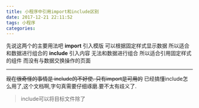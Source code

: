 ```yaml
---
title: 小程序中引用import和include区别
date: 2017-12-21 22:11:52
tags: 小程序
categories:
---
```



先说这两个的主要用法吧
**import** 引入模版 可以根据固定样式显示数据 所以适合和数据进行组合的
**include** 引入内容 无法和数据进行组合 所以适合引用固定样式的组件 而没有与数据交换操作的页面

---

~~现在很奇怪的事情是 include的不好使. 只有import是可用的~~
已经搞懂include怎么用了,这个文档啊,字句真需要仔细琢磨.要不太有歧义了.
>include可以将目标文件除了<template/>的整个代码引入，相当于是拷贝到include位

应该是 除了`<template/>`代码块内的,其余内容全部引入.

**include**这么用
```
<include src="/pages/template/tabbar.wxml" />

---

  <view class="weui-tabbars">
    <navigator url="/pages/index/index" open-type='switchTab' class="weui-tabbar">
      <image class="weui-tabbar__icon" src="../../images/icons/a.png" />
      <view class="weui-tabbar__label">首页</view>
    </navigator>
    <navigator url="/pages/category/index" open-type='switchTab' class="weui-tabbar">
      <image class="weui-tabbar__icon" src="../../images/icons/b.png" />
      <view class="weui-tabbar__label">分类</view>
    </navigator>
    <navigator url="/pages/cart/cart" open-type='switchTab' class="weui-tabbar">
      <image class="weui-tabbar__icon" src="../../images/icons/c.png" />
      <view class="weui-tabbar__label">购物车</view>
    </navigator>
    <navigator url="/pages/user/user" open-type='switchTab' class="weui-tabbar">
      <image class="weui-tabbar__icon" src="../../images/icons/dd.png" />
      <view class="weui-tabbar__label" style='color: #FF8140'>我的</view>
    </navigator>
  </view>
```



**import**这么用
```
    <import src="../template/tabbar.wxml" />
    <template is="tabbar" />
----

<template name="tabbar">
  <view class="weui-tabbars">
    <navigator url="/pages/index/index" open-type=&#39;switchTab&#39; class="weui-tabbar">
      <image class="weui-tabbar__icon" src="../../images/icons/a.png" />
      <view class="weui-tabbar__label">首页</view>
    </navigator>
    <navigator url="/pages/category/index" open-type=&#39;switchTab&#39; class="weui-tabbar">
      <image class="weui-tabbar__icon" src="../../images/icons/b.png" />
      <view class="weui-tabbar__label">分类</view>
    </navigator>
    <navigator url="/pages/cart/cart" open-type=&#39;switchTab&#39; class="weui-tabbar">
      <image class="weui-tabbar__icon" src="../../images/icons/c.png" />
      <view class="weui-tabbar__label">购物车</view>
    </navigator>
    <navigator url="/pages/user/user" open-type=&#39;switchTab&#39; class="weui-tabbar">
      <image class="weui-tabbar__icon" src="../../images/icons/dd.png" />
      <view class="weui-tabbar__label" style=&#39;color: #FF8140&#39;>我的</view>
    </navigator>
  </view>
</template>
```

## 参考文档
[小程序中引用import和include区别](http://blog.csdn.net/sinat_39343982/article/details/74095205)

